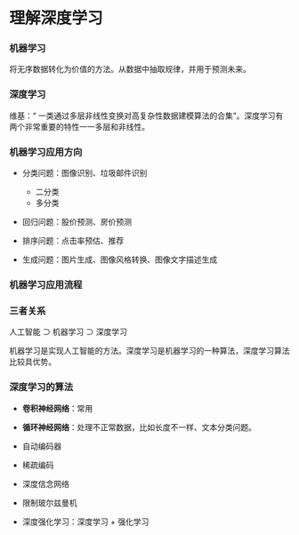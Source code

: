 # 理解深度学习

### 机器学习

将无序数据转化为价值的方法。从数据中抽取规律，并用于预测未来。

### 深度学习
维基：“ 一类通过多层非线性变换对高复杂性数据建模算法的合集”。深度学习有两个非常重要的特性一一多层和非线性。


### 机器学习应用方向

+ 分类问题：图像识别、垃圾邮件识别
    + 二分类
    + 多分类

+ 回归问题：股价预测、房价预测

+ 排序问题：点击率预估、推荐

+ 生成问题：图片生成、图像风格转换、图像文字描述生成


### 机器学习应用流程



### 三者关系

人工智能 ⊃ 机器学习 ⊃ 深度学习

机器学习是实现人工智能的方法。深度学习是机器学习的一种算法，深度学习算法比较具优势。


### 深度学习的算法

+ **卷积神经网络**：常用

+ **循环神经网络**：处理不正常数据，比如长度不一样、文本分类问题。

+ 自动编码器

+ 稀疏编码

+ 深度信念网络

+ 限制玻尔兹曼机

+ 深度强化学习：深度学习 + 强化学习

